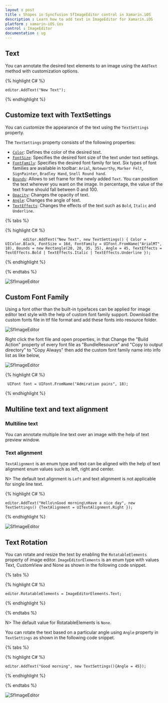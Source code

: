 ```yaml
---
layout : post
title : Shapes in Syncfusion SfImageEditor control in Xamarin.iOS
description : Learn how to add text in ImageEditor for Xamarin.iOS
platform : xamarin-iOS.ios
control : ImageEditor
documentation : ug
---
```


## Text

You can annotate the desired text elements to an image using the `AddText` method with customization options.

{% highlight C# %}

    editor.AddText("New Text");

{% endhighlight %}

## Customize text with TextSettings

You can customize the appearance of the text using the `TextSettings` property.

The `TextSettings` property consists of the following properties:

* [`Color`](https://help.syncfusion.com/cr/cref_files/xamarin-iOS/Syncfusion.SfImageEditor.iOS~Syncfusion.SfImageEditor.iOS.TextSettings~Color.html): Defines the color of the desired text.
* [`FontSize`](https://help.syncfusion.com/cr/cref_files/xamarin-iOS/Syncfusion.SfImageEditor.iOS~Syncfusion.SfImageEditor.iOS.TextSettings~FontSize.html): Specifies the desired font size of the text under text settings.
* [`FontFamily`](https://help.syncfusion.com/cr/cref_files/xamarin-iOS/Syncfusion.SfImageEditor.iOS~Syncfusion.SfImageEditor.iOS.TextSettings~FontFamily.html): Specifies the desired font family for text. Six types of font families are available in toolbar: `Arial`, `Noteworthy`, `Marker Felt`, `SignPainter`, `Bradley Hand`, `Snell Round hand`.
* [`Bounds`](https://help.syncfusion.com/cr/cref_files/xamarin-iOS/Syncfusion.SfImageEditor.iOS~Syncfusion.SfImageEditor.iOS.TextSettings~Bounds.html): Allows to set frame for the newly added `Text`. You can position the text wherever you want on the image. In percentage, the value of the text frame should fall between 0 and 100.
* [`Opacity`](https://help.syncfusion.com/cr/cref_files/xamarin-iOS/Syncfusion.SfImageEditor.iOS~Syncfusion.SfImageEditor.iOS.TextSettings~Opacity.html): Changes the opacity of text.
* [`Angle`](https://help.syncfusion.com/cr/cref_files/xamarin-iOS/Syncfusion.SfImageEditor.iOS~Syncfusion.SfImageEditor.iOS.TextSettings~Angle.html): Changes the angle of text.
* [`TextEffects`](https://help.syncfusion.com/cr/cref_files/xamarin-iOS/Syncfusion.SfImageEditor.iOS~Syncfusion.SfImageEditor.iOS.TextSettings~TextEffects.html): Changes the effects of the text such as `Bold`, `Italic` and `Underline`.

{% tabs %}

{% highlight C# %}

            editor.AddText("New Text", new TextSettings() { Color = UIColor.Black, FontSize = 16d, FontFamily = UIFont.FromName("ArialMT", 18), Bounds = new Rectangle(20, 20, 35, 35), Angle = 45, TextEffects = TextEffects.Bold | TextEffects.Italic | TextEffects.Underline });

{% endhighlight %}

{% endtabs %}

![SfImageEditor](ImageEditor_images/text.png)

## Custom Font Family

Using a font other than the built-in typefaces can be applied for image editor text style with the help of custom font family support. Download the custom fonts file in ttf file format and add these fonts into resource folder.

![SfImageEditor](ImageEditor_images/iOSCustomFont1.png)

Right click the font file and open properties, in that Change the "Build Action" property of every font file as "BundleResource" and "Copy to output directory" to "Copy Always" then add the custom font family name into info list as like below,

![SfImageEditor](ImageEditor_images/iOSCustomFont2.png)

{% highlight C# %}

     UIFont font = UIFont.FromName("Admiration pains", 18);

{% endhighlight %}

## Multiline text and text alignment

### Multiline text
You can annotate multiple line text over an image with the help of text preview window.

### Text alignment
`TextAlignment` is an enum type and text can be aligned with the help of text alignment enum values such as left, right and center. 

N> The default text alignment is `Left` and text alignment is not applicable for single line text.

{% highlight C# %}

    editor.AddText("Hello\nGood morning\nHave a nice day", new TextSettings() {TextAlignment = UITextAlignment.Right });

{% endhighlight %}

![SfImageEditor](ImageEditor_images/multiline.png)

## Text Rotation

You can rotate and resize the text by enabling the `RotatableElements` property of image editor. `ImageEditorElements` is an enum type with values Text, CustomView and None as shown in the following code snippet.

{% tabs %}

{% highlight C# %}

    editor.RotatableElements = ImageEditorElements.Text;   

{% endhighlight %}

{% endtabs %}

N> The default value for RotatableElements is `None`.

You can rotate the text based on a particular angle using `Angle` property in `TextSettings` as shown in the following code snippet. 

{% tabs %}

{% highlight C# %}

    editor.AddText("Good morning", new TextSettings(){Angle = 45});    

{% endhighlight %}

{% endtabs %}

![SfImageEditor](ImageEditor_images/rotation.png)